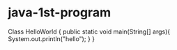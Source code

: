 # java-1st-program
Class HelloWorld
{
    public static void main(String[] args){
        System.out.println("hello");
    }
}
